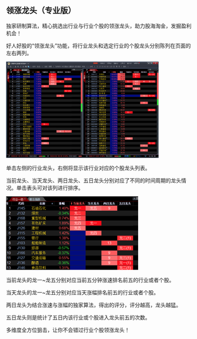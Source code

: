 ## 领涨龙头（专业版）

独家研制算法，精心挑选出行业与行业个股的领涨龙头，助力股海淘金，发掘盈利机会！

好人好股的“领涨龙头”功能，将行业龙头和选定行业的个股龙头分别陈列在页面的左右两列。

![](/assets/15151.png)



单击左侧的行业龙头，右侧将显示该行业对应的个股龙头列表。

当前龙头、当天龙头、两日龙头、五日龙头分别对应了不同的时间周期的龙头情况。单击表头可对该列进行排序。



![](/assets/15152.png)



当前龙头的龙一~龙五分别对应当前五分钟涨速排名前五的行业或者个股。

当天龙头的龙一~龙五分别对应当天涨幅排名前五的行业或者个股。

两日龙头为结合涨速与涨幅的独家算法，得出的评分，评分越高，龙头越猛。

五日龙头则是统计了五日内该行业或个股进入龙头前五的次数。

   

多维度全方位狙击，让你不会错过行业个股领涨龙头！